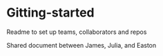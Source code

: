 Gitting-started
===============

Readme to set up teams, collaborators and repos

Shared document between James, Julia, and Easton
